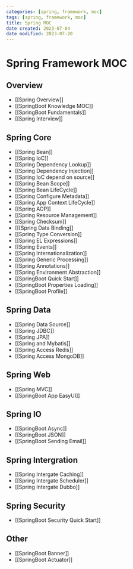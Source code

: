 ```yaml
---
categories: [spring, framework, moc]
tags: [spring, framework, moc]
title: Spring MOC
date created: 2023-07-04
date modified: 2023-07-20
---
```


# Spring Framework MOC

## Overview

- [[Spring Overview]]
- [[SpringBoot Knowledge MOC]]
- [[SpringBoot Fundamentals]]
- [[Spring Interview]]

## Spring Core

- [[Spring Bean]]
- [[Spring IoC]]
- [[Spring Dependency Lookup]]
- [[Spring Dependency Injection]]
- [[Spring IoC depend on source]]
- [[Spring Bean Scope]]
- [[Spring Bean LifeCycle]]
- [[Spring Configure Metadata]]
- [[Spring App Context LifeCycle]]
- [[Spring AOP]]
- [[Spring Resource Management]]
- [[Spring Checksum]]
- [[[Spring Data Binding]]
- [[Spring Type Conversion]]
- [[Spring EL Expressions]]
- [[Spring Events]]
- [[Spring Internationalization]]
- [[Spring Generic Processing]]
- [[Spring Annotations]]
- [[Spring Environment Abstraction]]
- [[SpringBoot Quick Start]]
- [[SpringBoot Properties Loading]]
- [[SpringBoot Profile]]

## Spring Data

- [[Spring Data Source]]
- [[Spring JDBC]]
- [[Spring JPA]]
- [[Spring and Mybatis]]
- [[Spring Access Redis]]
- [[Spring Access MongoDB]]

## Spring Web

- [[Spring MVC]]
- [[SpringBoot App EasyUI]]

## Spring IO

- [[SpringBoot Async]]
- [[SpringBoot JSON]]
- [[SpringBoot Sending Email]]

## Spring Intergration

- [[Spring Intergate Caching]]
- [[Spring Intergate Scheduler]]
- [[Spring Intergate Dubbo]]

## Spring Security

- [[SpringBoot Security Quick Start]]

## Other

- [[SpringBoot Banner]]
- [[SpringBoot Actuator]]
